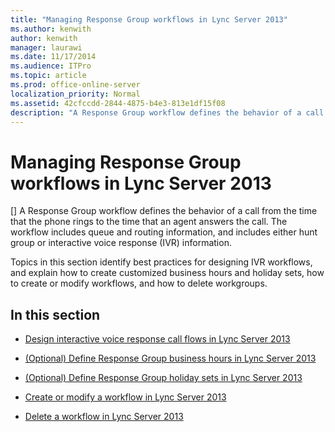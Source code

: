 ```yaml
---
title: "Managing Response Group workflows in Lync Server 2013"
ms.author: kenwith
author: kenwith
manager: laurawi
ms.date: 11/17/2014
ms.audience: ITPro
ms.topic: article
ms.prod: office-online-server
localization_priority: Normal
ms.assetid: 42cfccdd-2844-4875-b4e3-813e1df15f08
description: "A Response Group workflow defines the behavior of a call from the time that the phone rings to the time that an agent answers the call. The workflow includes queue and routing information, and includes either hunt group or interactive voice response (IVR) information."
---
```


# Managing Response Group workflows in Lync Server 2013
[]
A Response Group workflow defines the behavior of a call from the time that the phone rings to the time that an agent answers the call. The workflow includes queue and routing information, and includes either hunt group or interactive voice response (IVR) information.
  
Topics in this section identify best practices for designing IVR workflows, and explain how to create customized business hours and holiday sets, how to create or modify workflows, and how to delete workgroups.
  
## In this section

- [Design interactive voice response call flows in Lync Server 2013](design-interactive-voice-response-call-flows.md)
    
- [(Optional) Define Response Group business hours in Lync Server 2013](optional-define-response-group-business-hours.md)
    
- [(Optional) Define Response Group holiday sets in Lync Server 2013](optional-define-response-group-holiday-sets.md)
    
- [Create or modify a workflow in Lync Server 2013](create-or-modify-a-workflow.md)
    
- [Delete a workflow in Lync Server 2013](delete-a-workflow.md)
    

